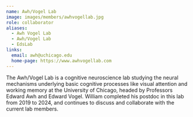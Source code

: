 ```yaml
---
name: Awh/Vogel Lab
image: images/members/awhvogellab.jpg
role: collaborator
aliases:
  - Awh Vogel Lab
  - Awh/Vogel Lab
  - EdsLab
links:
  email: awh@uchicago.edu
  home-page: https://www.awhvogellab.com
---
```


The Awh/Vogel Lab is a cognitive neuroscience lab studying the neural mechanisms underlying basic cognitive processes like visual attention and working memory at the University of Chicago, headed by Professors Edward Awh and Edward Vogel. William completed his postdoc in this lab from 2019 to 2024, and continues to discuss and collaborate with the current lab members.